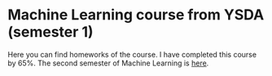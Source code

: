 # Machine Learning course from YSDA (semester 1)

Here you can find homeworks of the course. I have completed this course by 65%. The second semester of Machine Learning is [here](https://github.com/Bg-Ch-git/ML-2).
